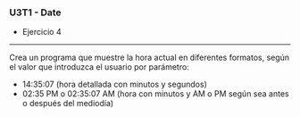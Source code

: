 ### U3T1 - Date

* Ejercicio 4
-----------
Crea un programa que muestre la hora actual en diferentes formatos, según el valor que introduzca
el usuario por parámetro:

  * 14:35:07 (hora detallada con minutos y segundos)
  * 02:35 PM o 02:35:07 AM (hora con minutos y AM o PM según sea antes o después del mediodía)
